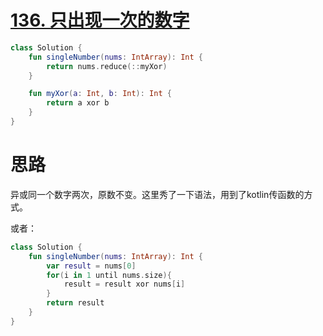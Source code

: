 # [136. 只出现一次的数字](https://leetcode-cn.com/problems/single-number/)

```kotlin
class Solution {
    fun singleNumber(nums: IntArray): Int {
        return nums.reduce(::myXor)
    }

    fun myXor(a: Int, b: Int): Int {
        return a xor b
    }
}
```

# 思路

异或同一个数字两次，原数不变。这里秀了一下语法，用到了kotlin传函数的方式。

或者：

```kotlin
class Solution {
    fun singleNumber(nums: IntArray): Int {
        var result = nums[0]
        for(i in 1 until nums.size){
            result = result xor nums[i]
        }
        return result
    }
}
```

